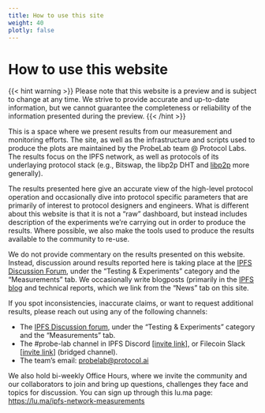 ```yaml
---
title: How to use this site
weight: 40
plotly: false
---
```


# How to use this website

{{< hint warning >}}
Please note that this website is a preview and is subject to change at any time. 
We strive to provide accurate and up-to-date information, but we cannot guarantee 
the completeness or reliability of the information presented during the preview. 
{{< /hint >}}


This is a space where we present results from our measurement and monitoring efforts. The site, as well as the infrastructure and scripts used to produce the plots are maintained by the ProbeLab team @ Protocol Labs. The results focus on the IPFS network, as well as protocols of its underlaying protocol stack (e.g., Bitswap, the libp2p DHT and [libp2p](https://libp2p.io) more generally).

The results presented here give an accurate view of the high-level protocol operation and occasionally dive into protocol specific parameters that are primarily of interest to protocol designers and engineers. What is different about this website is that it is not a “raw” dashboard, but instead includes description of the experiments we’re carrying out in order to produce the results. Where possible, we also make the tools used to produce the results available to the community to re-use.

We do not provide commentary on the results presented on this website. Instead, discussion around results reported here is taking place at the [IPFS Discussion Forum](https://discuss.ipfs.tech/), under the “Testing & Experiments” category and the “Measurements” tab. We occasionally write blogposts (primarily in the [IPFS blog](https://blog.ipfs.tech) and technical reports, which we link from the “News” tab on this site.

If you spot inconsistencies, inaccurate claims, or want to request additional results, please reach out using any of the following channels:

- The [IPFS Discussion forum](https://discuss.ipfs.tech/c/testing-and-experiments/measurements/39), under the “Testing & Experiments” category and the “Measurements” tab.
- The #probe-lab channel in IPFS Discord [[invite link](https://discord.gg/ipfs)], or Filecoin Slack [[invite link](https://filecoin.io/slack)] (bridged channel).
- The team’s email: probelab@protocol.ai

We also hold bi-weekly Office Hours, where we invite the community and our collaborators to join and bring up questions, challenges they face and topics for discussion. You can sign up through this lu.ma page: https://lu.ma/ipfs-network-measurements

